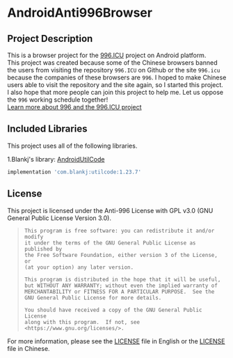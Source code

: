 # AndroidAnti996Browser
## Project Description
This is a browser project for the [996.ICU](https://github.com/996icu/996.ICU) project on Android platform\.  
This project was created because some of the Chinese browsers banned the users from visiting the
  repository ```996.ICU``` on Github or the site ```996.icu``` because the companies of these
  browsers are ```996```\. I hoped to make Chinese users able to visit the repository and the site
  again, so I started this project\.  
I also hope that more people can join this project to help me\. Let us oppose the ```996``` working
  schedule together!  
[Learn more about 996 and the 996.ICU project](https://996.icu/#/en-US)  
  
## Included Libraries
This project uses all of the following libraries.  
  
1.Blankj's library: [AndroidUtilCode](https://github.com/Blankj/AndroidUtilCode)  
```groovy
implementation 'com.blankj:utilcode:1.23.7'
```
  
## License
This project is licensed under the Anti-996 License with GPL v3.0 \(GNU General Public License Version 3.0\)\.  

>     This program is free software: you can redistribute it and/or modify  
>     it under the terms of the GNU General Public License as published by  
>     the Free Software Foundation, either version 3 of the License, or  
>     (at your option) any later version.  
>   
>     This program is distributed in the hope that it will be useful,  
>     but WITHOUT ANY WARRANTY; without even the implied warranty of  
>     MERCHANTABILITY or FITNESS FOR A PARTICULAR PURPOSE.  See the  
>     GNU General Public License for more details.  
>   
>     You should have received a copy of the GNU General Public License  
>     along with this program.  If not, see <https://www.gnu.org/licenses/>.  

For more information, please see the [LICENSE](LICENSE-en-US) file in English or the [LICENSE](LICENSE-zh-CN) file in Chinese\.  

